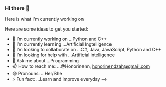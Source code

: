 ### Hi there 👋

Here is what I'm currently working on

Here are some ideas to get you started:

- 🔭 I’m currently working on ...Python and C++
- 🌱 I’m currently learning ...Artificial Ingtelligence
- 👯 I’m looking to collaborate on ...C#, Java, JavaScript, Python and C++
- 🤔 I’m looking for help with ...Artificial intelligence
- 💬 Ask me about ...Programming
- 📫 How to reach me: ...@Honorinenn, honorinendzah@gmail.com
- 😄 Pronouns: ...Her/She
- ⚡ Fun fact: ...Learn and improve everyday
-->
